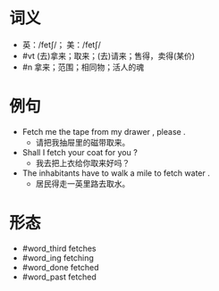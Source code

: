 # 词义
- 英：/fetʃ/； 美：/fetʃ/
- #vt (去)拿来；取来；(去)请来；售得，卖得(某价)
- #n 拿来；范围；相同物；活人的魂
# 例句
- Fetch me the tape from my drawer , please .
	- 请把我抽屉里的磁带取来。
- Shall I fetch your coat for you ?
	- 我去把上衣给你取来好吗？
- The inhabitants have to walk a mile to fetch water .
	- 居民得走一英里路去取水。
# 形态
- #word_third fetches
- #word_ing fetching
- #word_done fetched
- #word_past fetched
